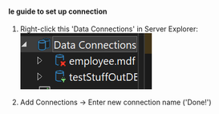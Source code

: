 #### le guide to set up connection
1. Right-click this 'Data Connections' in Server Explorer:
![alt text](image.png)

2. Add Connections -> Enter new connection name ('Done!')
